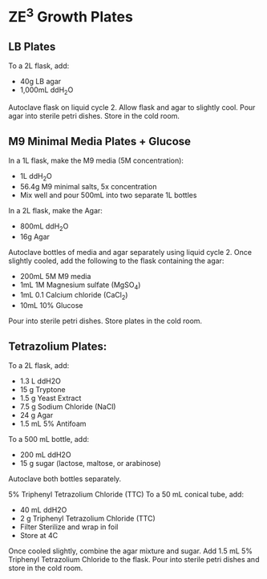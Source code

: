 # ZE<sup>3</sup> Growth Plates

## LB Plates
To a 2L flask, add:  
- 40g LB agar 
- 1,000mL ddH<sub>2</sub>O

Autoclave flask on liquid cycle 2. Allow flask and agar to slightly cool. Pour agar into sterile petri dishes. Store in the cold room. 

## M9 Minimal Media Plates + Glucose  
In a 1L flask, make the M9 media (5M concentration): 
- 1L ddH<sub>2</sub>O
- 56.4g M9 minimal salts, 5x concentration 
- Mix well and pour 500mL into two separate 1L bottles 

In a 2L flask, make the Agar: 
- 800mL ddH<sub>2</sub>O
- 16g Agar

Autoclave bottles of media and agar separately using liquid cycle 2. Once slightly cooled, add the following to the flask containing the agar: 
- 200mL 5M M9 media 
- 1mL 1M Magnesium sulfate (MgSO<sub>4</sub>)
- 1mL 0.1 Calcium chloride (CaCl<sub>2</sub>) 
- 10mL 10% Glucose 

Pour into sterile petri dishes. Store plates in the cold room. 

## Tetrazolium Plates:
To a 2L flask, add:
- 1.3 L ddH2O
- 15 g Tryptone 
- 1.5 g Yeast Extract 
- 7.5 g Sodium Chloride (NaCl) 
- 24 g Agar 
- 1.5 mL 5% Antifoam 

To a 500 mL bottle, add: 
- 200 mL ddH2O
- 15 g sugar (lactose, maltose, or arabinose) 

Autoclave both bottles separately.

5% Triphenyl Tetrazolium Chloride (TTC)
To a 50 mL conical tube, add:
- 40 mL ddH2O 
- 2 g Triphenyl Tetrazolium Chloride (TTC) 
- Filter Sterilize and wrap in foil
- Store at 4C 

Once cooled slightly, combine the agar mixture and sugar. Add 1.5 mL 5% Triphenyl Tetrazolium Chloride to the flask. Pour into sterile petri dishes and store in the cold room. 

